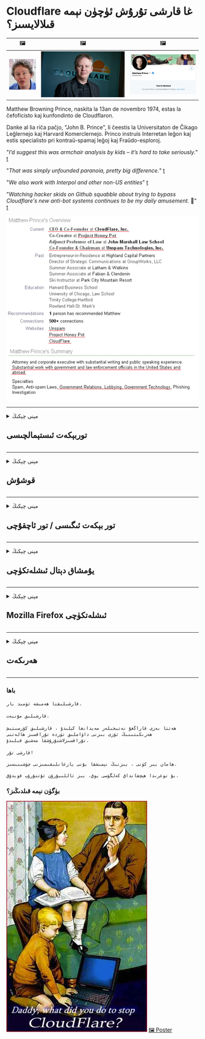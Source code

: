 # Cloudflare غا قارشى تۇرۇش ئۈچۈن نېمە قىلالايسىز؟

| 🖼 | 🖼 | 🖼 |
| --- | --- | --- |
| ![](../image/matthew_prince_teen.jpg) | ![](../image/matthew_prince.jpg) | ![](../image/blockedbymatthewprince.jpg) |


Matthew Browning Prince, naskita la 13an de novembro 1974, estas la ĉefoficisto kaj kunfondinto de Cloudflaron.

Danke al lia riĉa paĉjo, "John B. Prince", li ĉeestis la Universitaton de Ĉikago Leĝlernejo kaj Harvard Komerclernejo.
Princo instruis Interretan leĝon kaj estis specialisto pri kontraŭ-spamaj leĝoj kaj Fraŭdo-esploroj.


"*I’d suggest this was armchair analysis by kids – it’s hard to take seriously.*" [t](https://www.theguardian.com/technology/2015/nov/19/cloudflare-accused-by-anonymous-helping-isis)

"*That was simply unfounded paranoia, pretty big difference.*"  [t](https://twitter.com/xxdesmus/status/992757936123359233)

"*We also work with Interpol and other non-US entities*" [t](https://twitter.com/eastdakota/status/1203028504184360960)

"*Watching hacker skids on Github squabble about trying to bypass Cloudflare's new anti-bot systems continues to be my daily amusement.* 🍿" [t](https://twitter.com/eastdakota/status/1273277839102656515)


![](../image/whoismp.jpg)

---


<details>
<summary>مېنى چېكىڭ

## توربېكەت ئىستېمالچىسى
</summary>


- ئەگەر سىز ياقتۇرىدىغان تور بېكەت Cloudflare نى ئىشلىتىۋاتقان بولسا ، ئۇلارغا Cloudflare ئىشلەتمەسلىكنى ئېيتىڭ.
  - فېيسبۇك ، Reddit ، Twitter ياكى Mastodon قاتارلىق ئىجتىمائىي ئالاقە ۋاسىتىلىرىدە ۋارقىراشنىڭ پەرقى يوق. [ھەرىكەتلەر ھەش-پەش دېگۈچە كۈچلۈك.](https://twitter.com/phyzonloop/status/1274132092490862594)
  - ئەگەر ئۆزىڭىزنى پايدىلىق قىلماقچى بولسىڭىز ، تور بېكەت ئىگىسى بىلەن ئالاقىلىشىڭ.

[Cloudflare دېدى](https://github.com/Eloston/ungoogled-chromium/issues/783):
```
سىز يولۇققان ئالاھىدە مۇلازىمەت ياكى تور بېكەتلەر ئۈچۈن باشقۇرغۇچى بىلەن ئالاقىلىشىپ ، تەجرىبىڭىزنى ئورتاقلىشىشىڭىزنى تەۋسىيە قىلىمىز.
```

[بۇنى سورىمىسىڭىز ، تور بېكەت ئىگىسى بۇ مەسىلىنى ھەرگىز بىلمەيدۇ.](../PEOPLE.md)

![](../image/liberapay.jpg)

[مۇۋەپپەقىيەتلىك مىسال](https://counterpartytalk.org/t/turn-off-cloudflare-on-counterparty-co-plz/164/5).<br>
سىزدە مەسىلە بارمۇ؟ [ئاۋازىڭىزنى ھازىر كۆتۈرۈڭ.](https://github.com/maraoz/maraoz.github.io/issues/1) تۆۋەندىكى مىسال.

```
سىز پەقەت شىركەت تەكشۈرۈشى ۋە كەڭ كۆلەملىك نازارەت قىلىشقا ياردەم قىلىۋاتىسىز.
http://crimeflare.eu.org
```

```
تور بېتىڭىز CloudFlare نىڭ شەخسىي سۇيىئىستېمال قىلىنغان شەخسىي تام باغچىسىدا.
http://crimeflare.eu.org
```

- بىر ئاز ۋاقىت چىقىرىپ توربېكەتنىڭ مەخپىيەتلىك سىياسىتىنى ئوقۇڭ.
  - ئەگەر توربېكەت Cloudflare نىڭ ئارقىسىدا بولسا ياكى تور بېكەت Cloudflare غا ئۇلانغان مۇلازىمەتلەرنى ئىشلىتىۋاتىدۇ.

ئۇ چوقۇم «Cloudflare» نىڭ نېمىلىكىنى چۈشەندۈرۈپ ، سانلىق مەلۇماتلىرىڭىزنى Cloudflare بىلەن ئورتاقلىشىشقا ئىجازەت سورىشى كېرەك. بۇنداق قىلماسلىق ئىشەنچنىڭ بۇزۇلۇشىنى كەلتۈرۈپ چىقىرىدۇ ۋە سورالغان تور بېكەتتىن ساقلىنىش كېرەك.

[قوبۇل قىلىشقا بولىدىغان مەخپىيەتلىك سىياسىتى مىسالى بۇ يەردە](https://archive.is/bDlTz) ("Subprocessors" > "Entity Name")

```
مەن سىزنىڭ مەخپىيەتلىك سىياسىتىڭىزنى ئوقۇدىم ، Cloudflare دېگەن سۆزنى تاپالمىدىم.
ئەگەر داۋاملىق سانلىق مەلۇماتلىرىڭىزنى Cloudflare غا يەتكۈزسىڭىز ، مەن سىز بىلەن ئورتاقلىشىشنى رەت قىلىمەن.
http://crimeflare.eu.org
```

بۇ Cloudflare دېگەن سۆز بولمىغان مەخپىيەتلىك سىياسىتىنىڭ بىر مىسالى.
[Liberland Jobs](https://archive.is/daKIr) [privacy policy](https://docsend.com/view/feiwyte):

![](../image/cfwontobey.jpg)

Cloudflare نىڭ ئۆزىنىڭ مەخپىيەتلىك تۈزۈمى بار.
[Cloudflare ئادەمنى ھەيران قالدۇرىدىغان كىشىلەرنى ياخشى كۆرىدۇ.](https://www.reddit.com/r/GamerGhazi/comments/2s64fe/be_wary_reporting_to_cloudflare/)

بۇ يەردە تور بېكەتكە تىزىملىتىش جەدۋىلىنىڭ ياخشى مىسالى بار.
AFAIK ، نۆل تور بېكەت بۇنى قىلىدۇ. ئۇلارغا ئىشىنەمسىز؟

```
«XYZ غا تىزىملىتىڭ» نى چېكىش ئارقىلىق ، بىزنىڭ مۇلازىمەت شەرتلىرىمىز ۋە مەخپىيەتلىك باياناتىمىزغا قوشۇلىسىز.
سىز يەنە سانلىق مەلۇماتلىرىڭىزنى Cloudflare بىلەن ئورتاقلىشىشقا قوشۇلىسىز ، شۇنداقلا بۇلۇت سۇپىسىنىڭ مەخپىيەتلىك باياناتىغا قوشۇلىسىز.
ئەگەر Cloudflare ئۇچۇرلىرىڭىزنى ئاشكارىلاپ قويسا ياكى بىزنىڭ مۇلازىمېتىرىمىزغا ئۇلىنىشىڭىزغا يول قويمىسا ، بۇ بىزنىڭ خاتالىقىمىز ئەمەس. [*]

[ تىزىملىتىڭ ] [ مەن قوشۇلمايمەن ]
```
[*] [PEOPLE.md](../PEOPLE.md)


- ئۇلارنىڭ مۇلازىمىتىنى ئىشلەتمەسلىككە تىرىشىڭ. Cloudflare تەرىپىدىن كۆزىتىلىۋاتقانلىقىڭىزنى ئېسىڭىزدە تۇتۇڭ.
  - ["I'm in your TLS, sniffin' your passworz"](../image/iminurtls.jpg)

- باشقا تور بەتلەرنى ئىزدەڭ. ئىنتېرنېتتە تاللاش ۋە پۇرسەت بار!

- دوستلىرىڭىزنى كۈندە Tor ئىشلىتىشكە قايىل قىلىڭ.
  - نامسىزلار ئوچۇق تورنىڭ ئۆلچىمى بولۇشى كېرەك!
  - [Tor تۈرىنىڭ بۇ تۈرنى ياقتۇرمايدىغانلىقىغا دىققەت قىلىڭ.](../HISTORY.md)

</details>

------

<details>
<summary>مېنى چېكىڭ

## قوشۇش
</summary>

- ئەگەر تور كۆرگۈچىڭىز Firefox ، Tor توركۆرگۈ ياكى Ungogled Chromium بولسا تۆۋەندىكى قوشۇمچە دېتاللارنىڭ بىرىنى ئىشلىتىڭ.
  - باشقا يېڭى قوشۇمچە دېتاللارنى قوشماقچى بولسىڭىز ، ئالدى بىلەن بۇ توغرىلىق سوراڭ.


| ئىسمى | Developer | قوللاش | چەكلىيەلەيدۇ | ئۇقتۇرالايدۇ | Chrome |
| -------- | -------- | -------- | -------- | -------- | -------- |
| [Bloku Cloudflaron MITM-Atakon](../subfiles/addon/bcma.md) | #Addon | [ ? ](http://crimeflare.eu.org/) | **ھەئە**     | **ھەئە**     |  **ھەئە** |
| [Ĉu ligoj estas vundeblaj al MITM-atako?](../subfiles/addon/ismm.md) | #Addon | [ ? ](http://crimeflare.eu.org/) | ياق     | **ھەئە**     |  **ھەئە** |
| [Ĉu ĉi tiuj ligoj blokos Tor-uzanton?](../subfiles/addon/isat.md) | #Addon | [ ? ](http://crimeflare.eu.org/) | ياق     | **ھەئە**     |  **ھەئە** |
| [Block Cloudflare MITM Attack](https://trac.torproject.org/projects/tor/attachment/ticket/24351/block_cloudflare_mitm_attack-1.0.14.1-an%2Bfx.xpi)<br>[**DELETED BY TOR PROJECT**](../HISTORY.md) | nullius | [ ? ](../tool/block_cloudflare_mitm_fx), [Link](http://crimeflare.eu.org/) | **ھەئە**     | **ھەئە**     |  ياق |
| [TPRB](http://sw.nnpaefp7pkadbxxkhz2agtbv2a4g5sgo2fbmv3i7czaua354334uqqad.onion/) | Sw | [ ? ](http://sw.nnpaefp7pkadbxxkhz2agtbv2a4g5sgo2fbmv3i7czaua354334uqqad.onion/) | **ھەئە**     | **ھەئە**     |  ياق |
| [Detect Cloudflare](https://addons.mozilla.org/en-US/firefox/addon/detect-cloudflare/) | Frank Otto | [ ? ](https://github.com/traktofon/cf-detect) | ياق     | **ھەئە**     |  ياق |
| [True Sight](https://addons.mozilla.org/en-US/firefox/addon/detect-cloudflare-plus/) | claustromaniac | [ ? ](https://github.com/claustromaniac/detect-cloudflare-plus) | ياق     | **ھەئە**     |  ياق |
| [Which Cloudflare datacenter am I visiting?](https://addons.mozilla.org/en-US/firefox/addon/cf-pop/) | 依云 | [ ? ](https://github.com/lilydjwg/cf-pop) | ياق     | **ھەئە**     |  ياق |
| [My Privacy DNS - Link Details](https://mypdns.org/infrastructure/mypdns-reporter/-/blob/master/client/addon.md#mypdns-link-details) | My Privacy DNS | [ ? ](https://mypdns.org/MypDNS/support/-/issues) | Ingen     | **Ja**     |  Ingen |


- «Decentraleyes» «CDNJS (Cloudflare)» غا ئۇلىنىشنى توختىتالايدۇ.
  - ئۇ نۇرغۇن تەلەپلەرنىڭ تورغا چىقىشىنىڭ ئالدىنى ئالىدۇ ، ھەمدە يەرلىك ھۆججەتلەرگە مۇلازىمەت قىلىپ تور بېكەتلەرنىڭ بۇزۇلۇپ كېتىشىنىڭ ئالدىنى ئالىدۇ.
  - ئاچقۇچى جاۋاب بەردى: "[very concerning indeed](https://github.com/Synzvato/decentraleyes/issues/236#issuecomment-352049501)", "[widespread usage severely centralizes the web](https://github.com/Synzvato/decentraleyes/issues/251#issuecomment-366752049)"

- [سىز يەنە گۇۋاھنامە ئورگىنى (CA) دىن Cloudflare گۇۋاھنامىسىنى ئۆچۈرەلەيسىز ياكى ئىشەنمەيسىز.](https://www.ssl.com/how-to/remove-root-certificate-firefox/)

</details>

------

<details>
<summary>مېنى چېكىڭ

## تور بېكەت ئىگىسى / تور ئاچقۇچى
</summary>


![](../image/word_cloudflarefree.jpg)

- Cloudflare ھەل قىلىش چارىسىنى ئىشلەتمەڭ.
  - بۇنىڭدىنمۇ ياخشى قىلالايسىز ، شۇنداقمۇ؟ [بۇ يەردە Cloudflare مۇشتەرىلىكى ، پىلان ، دائىرە ياكى ھېساباتلارنى قانداق ئۆچۈرۈۋېتىمىز.](https://support.cloudflare.com/hc/en-us/articles/200167776-Removing-subscriptions-plans-domains-or-accounts)

| 🖼 | 🖼 |
| --- | --- |
| ![](../image/htmlalertcloudflare.jpg) | ![](../image/htmlalertcloudflare2.jpg) |

- تېخىمۇ كۆپ خېرىدار خالامسىز؟ نېمە قىلىشنى بىلىسىز. بېشارەت «قۇرنىڭ ئۈستىدە».
  - [ياخشىمۇسىز ، سىز «شەخسىي مەخپىيەتلىكىڭىزگە ئەستايىدىل مۇئامىلە قىلىمىز» دەپ يازدىڭىز ، ئەمما «خاتالىق 403 چەكلەنگەن نامسىز ۋاكالەتچى رۇخسەت قىلىنمىدى».](https://it.slashdot.org/story/19/02/19/0033255/stop-saying-we-take-your-privacy-and-security-seriously) نېمىشقا Tor ياكى VPN نى توسۇۋالىسىز؟ نېمىشقا ۋاقىتلىق ئېلېكترونلۇق خەتلەرنى توسىسىز؟

![](../image/anonexist.jpg)

- Cloudflare نى ئىشلىتىش ئۈزۈلۈپ قېلىش ئېھتىماللىقىنى ئاشۇرىدۇ. مۇلازىمېتىرىڭىز چۈشۈپ كەتسە ياكى Cloudflare چۈشۈپ كەتسە زىيارەتچىلەر تور بېتىڭىزنى زىيارەت قىلالمايدۇ.
  - [Cloudflare ھەرگىز چۈشۈپ كەتمەيدۇ دەپ ئويلىدىڭىزمۇ؟](https://www.ibtimes.com/cloudflare-down-not-working-sites-producing-504-gateway-timeout-errors-2618008) [Another](https://twitter.com/Jedduff/status/1097875615997399040) [sample](https://twitter.com/search?f=tweets&vertical=default&q=Cloudflare%20is%20having%20problems). [Need more](../PEOPLE.md)?

![](../image/cloudflareinternalerror.jpg)

- Cloudflare نى ئىشلىتىپ «API مۇلازىمىتى» ، «يۇمشاق دېتال يېڭىلاش مۇلازىمېتىرى» ياكى «RSS يەم» لىرىڭىزگە ۋاكالەتچى بولىدۇ. بىر خېرىدار سىزگە تېلېفون قىلىپ «مەن ئەمدى API نى ئىشلىتەلمەيمەن» دېدى ، نېمە ئىش بولغانلىقىنى بىلمەيسىز. Cloudflare خېرىدارنى ئۈن-تىنسىز توسىيالايدۇ. سىزچە ياخشىمۇ؟
  - نۇرغۇنلىغان RSS ئوقۇغۇچ خېرىدارى ۋە RSS ئوقۇغۇچ تور مۇلازىمىتى بار. ئەگەر كىشىلەرنىڭ مۇشتەرى بولۇشىغا يول قويمىسىڭىز نېمىشقا RSS يەملىرىنى ئېلان قىلىسىز؟

![](../image/rssfeedovercf.jpg)

- سىزگە HTTPS گۇۋاھنامىسى لازىممۇ؟ «مەخپىيلەشتۈرەيلى» نى ئىشلىتىڭ ياكى ئۇنى CA شىركىتىدىن سېتىۋېلىڭ.

- سىزگە DNS مۇلازىمېتىرى لازىممۇ؟ ئۆزىڭىزنىڭ مۇلازىمېتىرىنى تەڭشىيەلەمسىز؟ ئۇلارچۇ؟: [Hurricane Electric Free DNS](https://dns.he.net/), [Dyn.com](https://dyn.com/dns/), [1984 Hosting](https://www.1984hosting.com/), [Afraid.Org (باشقۇرغۇچى TOR ئىشلەتسىڭىز ھېساباتىڭىزنى ئۆچۈرۈۋېتىدۇ)](https://freedns.afraid.org/)
  - [Alternativoj al DNS](../subfiles/alternative/domaindns.md)

- ساھىبخانلىق مۇلازىمىتىنى ئىزدەۋاتامسىز؟ پەقەت ھەقسىز؟ ئۇلارچۇ؟: [Onion Service](http://vww6ybal4bd7szmgncyruucpgfkqahzddi37ktceo3ah7ngmcopnpyyd.onion/en/security/network-security/tor/onionservices-best-practices), [Free Web Hosting Area](https://freewha.com/), [Autistici/Inventati Web Site Hosting](https://www.autinv5q6en4gpf4.onion/services/website), [Github Pages](https://pages.github.com/), [Surge](https://surge.sh/)
  - [Cloudflare نىڭ تاللاشلىرى](../subfiles/alternative/cloudflare.md)

- «Cloudflare-ipfs.com» نى ئىشلىتىۋاتامسىز؟ [Cloudflare IPFS نىڭ ناچارلىقىنى بىلەمسىز؟](../PEOPLE.md)

- مۇلازىمېتىرىڭىزغا OWASP ۋە Fail2Ban غا ئوخشاش تور قوللىنىشچان مۇداپىئە تامنى قاچىلاڭ ۋە ئۇنى مۇۋاپىق تەڭشەڭ.
  - تورنى توسۇش ھەل قىلىش چارىسى ئەمەس. كىچىك ناچار ئىشلەتكۈچىلەر ئۈچۈنلا ھەممەيلەننى جازالىماڭ.

- «Cloudflare Warp» ئىشلەتكۈچىلەرنىڭ تور بېتىڭىزنى زىيارەت قىلىشىنى قايتا نىشانلاڭ ياكى چەكلەڭ. ئەگەر مۇمكىن بولسا سەۋەب بىلەن تەمىنلەڭ.

> IP تىزىملىكى: "[Cloudflare نىڭ نۆۋەتتىكى IP دائىرىسى](cloudflare_inc/)"

> A: ئۇلارنى توسۇۋېلىڭ

```
server {
...
deny 173.245.48.0/20;
deny 103.21.244.0/22;
deny 103.22.200.0/22;
deny 103.31.4.0/22;
deny 141.101.64.0/18;
deny 108.162.192.0/18;
deny 190.93.240.0/20;
deny 188.114.96.0/20;
deny 197.234.240.0/22;
deny 198.41.128.0/17;
deny 162.158.0.0/15;
deny 104.16.0.0/12;
deny 172.64.0.0/13;
deny 131.0.72.0/22;
deny 2400:cb00::/32;
deny 2606:4700::/32;
deny 2803:f800::/32;
deny 2405:b500::/32;
deny 2405:8100::/32;
deny 2a06:98c0::/29;
deny 2c0f:f248::/32;
...
}
```

> B: ئاگاھلاندۇرۇش بېتىگە قايتا نىشانلاڭ

```
http {
...
geo $iscf {
default 0;
173.245.48.0/20 1;
103.21.244.0/22 1;
103.22.200.0/22 1;
103.31.4.0/22 1;
141.101.64.0/18 1;
108.162.192.0/18 1;
190.93.240.0/20 1;
188.114.96.0/20 1;
197.234.240.0/22 1;
198.41.128.0/17 1;
162.158.0.0/15 1;
104.16.0.0/12 1;
172.64.0.0/13 1;
131.0.72.0/22 1;
2400:cb00::/32 1;
2606:4700::/32 1;
2803:f800::/32 1;
2405:b500::/32 1;
2405:8100::/32 1;
2a06:98c0::/29 1;
2c0f:f248::/32 1;
}
...
}

server {
...
if ($iscf) {rewrite ^ https://example.com/cfwsorry.php;}
...
}

<?php
header('HTTP/1.1 406 Not Acceptable');
echo <<<CLOUDFLARED
Thank you for visiting ourwebsite.com!<br />
We are sorry, but we can't serve you because your connection is being intercepted by Cloudflare.<br />
Please read http://crimeflare.eu.org for more information.<br />
CLOUDFLARED;
die();
```

- ئەگەر ئەركىنلىككە ئىشەنسىڭىز ۋە نامسىز ئىشلەتكۈچىلەرنى قارشى ئالسىڭىز ، تور پىياز مۇلازىمىتى ياكى I2P نى ئورنىتىڭ.

- باشقا Clearnet / Tor قوش تور تىجارەتچىلىرىدىن مەسلىھەت سوراڭ ۋە نامسىز دوست تۇتۇڭ!

</details>

------

<details>
<summary>مېنى چېكىڭ

## يۇمشاق دېتال ئىشلەتكۈچى
</summary>


- قالايمىقانچىلىق CloudFlare نى ئىشلىتىۋاتىدۇ. تاللانما؟ تەۋسىيە قىلىمىز [**Briar** (Android)](https://f-droid.org/en/packages/org.briarproject.briar.android/), [Ricochet (PC)](https://ricochet.im/), [Tox + Tor (Android/PC)](https://tox.chat/download.html)
  - Briar Tor daemon نى ئۆز ئىچىگە ئالىدۇ ، شۇڭا Orbot نى قاچىلىمىسىڭىزمۇ بولىدۇ.
  - Qwtch ئاچقۇچىلار ، مەخپىيەتلىكنى ئېچىڭ ، ئۇلارنىڭ git مۇلازىمىتىدىن stop_cloudflare تۈرىنى ئۇقتۇرماي ئۆچۈرۈۋەتتى.

- ئەگەر Debian GNU / Linux ياكى باشقا تۇغۇندى مەھسۇلاتلارنى ئىشلەتسىڭىز ، مۇشتەرى بولۇڭ: [bug #831835](https://bugs.debian.org/cgi-bin/bugreport.cgi?bug=831835). ئەگەر قىلالىسىڭىز ، ياماقنى دەلىللەشكە ياردەم قىلىڭ ھەمدە باققۇچىنىڭ قوبۇل قىلىنىش-قىلىنماسلىقى توغرىسىدا توغرا يەكۈن چىقىرىشىغا ياردەم قىلىڭ.

- بۇ توركۆرگۈچلەرنى ھەمىشە تەۋسىيە قىلىڭ.

| ئىسمى | Developer | قوللاش | باھا |
| -------- | -------- | -------- | -------- |
| [Ungoogled-Chromium](https://ungoogled-software.github.io/ungoogled-chromium-binaries/) | Eloston | [ ? ](https://github.com/Eloston/ungoogled-chromium) | PC (Win, Mac, Linux)  _!Tor_ |
| [Bromite](https://www.bromite.org/fdroid) | Bromite | [ ? ](https://github.com/bromite/bromite/issues) | Android  _!Tor_ |
| [Tor Browser](https://www.torproject.org/download/) | Tor Project | [ ? ](https://support.torproject.org/) | PC (Win, Mac, Linux)  _Tor_|
| [Tor Browser Android](https://www.torproject.org/download/) | Tor Project | [ ? ](https://support.torproject.org/) | Android  _Tor_|
| [Onion Browser](https://itunes.apple.com/us/app/onion-browser/id519296448?mt=8) | Mike Tigas | [ ? ](https://github.com/OnionBrowser/OnionBrowser/issues) | Apple iOS  _Tor_|
| [GNU/Icecat](https://www.gnu.org/software/gnuzilla/) | GNU | [ ? ](https://www.gnu.org/software/gnuzilla/) | PC (Linux) |
| [IceCatMobile](https://f-droid.org/en/packages/org.gnu.icecat/) | GNU | [ ? ](https://lists.gnu.org/mailman/listinfo/bug-gnuzilla) | Android |
| [Iridium Browser](https://iridiumbrowser.de/about/) | Iridium | [ ? ](https://github.com/iridium-browser/iridium-browser/) | PC (Win, Mac, Linux, OpenBSD) |


باشقا يۇمشاق دېتاللارنىڭ مەخپىيەتلىكى مۇكەممەل ئەمەس. بۇ Tor توركۆرگۈنىڭ «مۇكەممەل» ئىكەنلىكىدىن دېرەك بەرمەيدۇ.
ئىنتېرنېت ۋە تېخنىكىدا% 100 بىخەتەر ياكى% 100 شەخسىي يوق.

- Tor نى ئىشلىتىشنى خالامسىز؟ Tor daemon ئارقىلىق ھەر قانداق توركۆرگۈچنى ئىشلىتەلەيسىز.
  - [Tor تۈرىنىڭ بۇنى ياقتۇرمايدىغانلىقىغا دىققەت قىلىڭ.](https://support.torproject.org/tbb/tbb-9/) ئەگەر قىلالايدىغان بولسىڭىز توركۆرگۈنى ئىشلىتىڭ.
- [تور بىلەن خىرومنى قانداق ئىشلىتىش كېرەك](../subfiles/chromium_tor.md)


باشقا يۇمشاق دېتاللارنىڭ مەخپىيەتلىكى توغرىسىدا پاراڭلىشايلى.

- [ئەگەر سىز ھەقىقەتەن Firefox نى ئىشلىتىشكە ئېھتىياجلىق بولسىڭىز ، «Firefox ESR» نى تاللاڭ.](https://www.mozilla.org/en-US/firefox/organizations/)
  - [Firefox - جاسۇسلۇق يۇمشاق دېتالى](https://spyware.neocities.org/articles/firefox.html)
  - [Firefox سۆز ئەركىنلىكىنى رەت قىلىدۇ ، سۆز ئەركىنلىكىنى چەكلەيدۇ](https://web.archive.org/web/20200423010026/https://reclaimthenet.org/firefox-rejects-free-speech-bans-free-speech-commenting-plugin-dissenter-from-its-extensions-gallery/)
  - ["100+ تۆۋەن باھا. قارىغاندا يۇمشاق دېتال شىركىتىدە چىڭ تۇرۇشنى تەلەپ قىلغاندەك ... يۇمشاق دېتاللار بۈگۈنكى كۈندە بەك كۆپ."](https://old.reddit.com/r/firefox/comments/gutdiw/weve_got_work_to_do_the_mozilla_blog/fslbbb6/)
  - [ھە ، نېمىشقا Firefox مېنىڭ URL بالدىقىمدا قوللىغان ئۇلىنىشلارنى كۆرسىتىپ بېرىدۇ؟](https://www.reddit.com/r/firefox/comments/jybx2w/uh_why_is_firefox_showing_me_sponsored_links_in/)
  - [Mozilla - ئىبلىس ئوبرازى](https://digdeeper.neocities.org/ghost/mozilla.html)

- [ئېسىڭىزدە بولسۇن ، Mozilla Cloudflare مۇلازىمىتىنى ئىشلىتىۋاتىدۇ.](https://www.robtex.com/dns-lookup/www.mozilla.org) [ئۇلار يەنە مەھسۇلاتلىرىدا Cloudflare نىڭ DNS مۇلازىمىتىنى ئىشلىتىۋاتىدۇ.](https://www.theregister.co.uk/2018/03/21/mozilla_testing_dns_encryption/)

- [موزىللا بۇ بېلەتنى رەسمىي رەت قىلدى.](https://bugzilla.mozilla.org/show_bug.cgi?id=1426618)

- [Firefox فوكۇس بىر چاقچاق.](https://github.com/mozilla-mobile/focus-android/issues/1743) [ئۇلار تېلېگرافنى تاقاشقا ۋەدە بەردى ، ئەمما ئۇلار ئۇنى ئۆزگەرتتى.](https://github.com/mozilla-mobile/focus-android/issues/4210)

- [PaleMoon / Basilisk ئاچقۇچى Cloudflare نى ياخشى كۆرىدۇ.](https://github.com/mozilla-mobile/focus-android/issues/1743#issuecomment-345993097)
  - [سۇس ئاينىڭ ئارخىپ مۇلازىمېتىرى 18 ئاي يامان غەرەزلىك يۇمشاق دېتالنى ئوغرىلاپ تارقاتتى](https://www.reddit.com/r/privacytoolsIO/comments/cc808y/pale_moons_archive_server_hacked_and_spread/)
  - ئۇ يەنە تور ئابونتلىرىنى يامان كۆرىدۇ - "[تورغا دۈشمەنلىك قىلسۇن. مېنىڭچە كۆپىنچە تور بېكەتلەر تورنىڭ ئىنتايىن يۇقىرى خورلاش ئامىلىنى ئويلاشقاندا دۈشمەن بولۇشى كېرەك.](https://github.com/yacy/yacy_search_server/issues/314#issuecomment-565932097)"

- [Waterfox نىڭ ئېغىر «تېلېفون ئۆيى» مەسىلىسى بار](https://spyware.neocities.org/articles/waterfox.html)

- [Google Chrome جاسۇسلۇق يۇمشاق دېتالى.](https://www.gnu.org/proprietary/malware-google.en.html)
  - [Google پائالىيىتىڭىزنى ئارخىپلاشتۇرىدۇ.](https://spyware.neocities.org/articles/chrome.html)

- [SRWare Iron بەك كۆپ تېلېفوننى ئۆيگە ئۇلايدۇ.](https://spyware.neocities.org/articles/iron.html) ئۇ يەنە google تور دائىرىسىگە ئۇلىنىدۇ.

- [باتۇر توركۆرگۈنىڭ ئاق تىزىملىكى Facebook / Twitter ئىز قوغلىغۇچىلار.](https://www.bleepingcomputer.com/news/security/facebook-twitter-trackers-whitelisted-by-brave-browser/)
  - [بۇ يەردە تېخىمۇ كۆپ مەسىلىلەر بار.](https://spyware.neocities.org/articles/brave.html)
  - [binance affiliate ID](https://twitter.com/cryptonator1337/status/1269594587716374528)

- [Microsoft Edge Facebook نىڭ ئابونتلارنىڭ كەينىدە Flash كودىنى ئىجرا قىلىشىغا يول قويىدۇ.](https://www.zdnet.com/article/microsoft-edge-lets-facebook-run-flash-code-behind-users-backs/)

- [ۋىۋالدى سىزنىڭ شەخسىي مەخپىيەتلىكىڭىزگە ھۆرمەت قىلمايدۇ.](https://spyware.neocities.org/articles/vivaldi.html)

- [ئوپېرا جاسۇسلۇق دەرىجىسى: ئىنتايىن يۇقىرى](https://spyware.neocities.org/articles/opera.html)

- Apple iOS: [IOS نى ھەرگىز ئىشلەتمەسلىكىڭىز كېرەك ، بۇنىڭ ئاساسلىق سەۋەبى يامان غەرەزلىك يۇمشاق دېتال.](https://www.gnu.org/proprietary/malware-apple.html)

شۇڭلاشقا بىز پەقەت جەدۋەلنىلا تەۋسىيە قىلىمىز. باشقا ھېچ نەرسە يوق.

</details>

------

<details>
<summary>مېنى چېكىڭ

## Mozilla Firefox ئىشلەتكۈچى
</summary>


- «Firefox Nightly» سۈزۈش ئۇسۇلىسىز Mozilla مۇلازىمېتىرىغا تۇنجى دەرىجىلىك ئۇچۇرلارنى ئەۋەتىدۇ.
  - [Mozilla مۇلازىمېتىرلىرى Cloudflare نى ياخشى قىلىۋاتىدۇ](https://www.digwebinterface.com/?hostnames=www.mozilla.org%0D%0Amozilla.cloudflare-dns.com&type=&ns=resolver&useresolver=8.8.4.4&nameservers=)

- Firefox نىڭ Mozilla مۇلازىمېتىرلىرىغا ئۇلىنىشىنى چەكلەش مۇمكىن.
  - [Mozilla نىڭ سىياسەت-قېلىپ يېتەكچىسى](https://github.com/mozilla/policy-templates/blob/master/README.md)
  - ئېسىڭىزدە تۇتۇڭ ، بۇ ھۈنەر كېيىنكى نەشرىدە ئىشلەشنى توختىتىشى مۇمكىن ، چۈنكى Mozilla ئۆزى ئاق تىزىملىك ​​قىلىشنى ياخشى كۆرىدۇ.
  - مۇداپىئە تام ۋە DNS سۈزگۈچنى ئىشلىتىپ ئۇلارنى پۈتۈنلەي توسۇڭ.

"`/distribution/policies.json`"

>     "WebsiteFilter": {
> 		"Block": [
> 		"*://*.mozilla.com/*",
> 		"*://*.mozilla.net/*",
> 		"*://*.mozilla.org/*",
> 		"*://webcompat.com/*",
> 		"*://*.firefox.com/*",
> 		"*://*.thunderbird.net/*",
> 		"*://*.cloudflare.com/*"
> 		]
>     },


- ~~Mozilla نىڭ ئىز قوغلىغۇچىغا خاتالىق مەلۇم قىلىڭ ، ئۇلارغا Cloudflare ئىشلەتمەسلىكنى ئېيتتى.~~ Bugzilla دا خاتالىق دوكلاتى بار. نۇرغۇن كىشىلەر ئۆزلىرىنىڭ ئەندىشىسىنى يوللىدى ، ئەمما بۇ كەمتۈكنى باشقۇرغۇچى 2018-يىلى يوشۇرۇپ قويدى.

- Firefox دىكى DoH نى چەكلىيەلەيسىز.
  - [Firefox نىڭ سۈكۈتتىكى DNS تەمىنلىگۈچىنى ئۆزگەرتىڭ](../subfiles/change-firefox-dns.md)

![](../image/firefoxdns.jpg)

- [ئەگەر ISP بولمىغان DNS نى ئىشلەتمەكچى بولسىڭىز ، OpenNIC Tier2 DNS مۇلازىمىتىنى ياكى Cloudflare بولمىغان DNS مۇلازىمىتىنى ئىشلىتىشنى ئويلاڭ.](https://wiki.opennic.org/start)
![](../image/opennic.jpg)
  - DNS ئارقىلىق Cloudflare نى توسۇڭ. [Crimeflare DNS](../subfiles/service/publicdns.md)

- Tor نى DNS ھەل قىلغۇچ ئورنىدا ئىشلىتەلەيسىز. [ئەگەر سىز تور مۇتەخەسسىسى ئەمەس بولسىڭىز ، بۇ يەردىن سوئال سوراڭ.](https://tor.stackexchange.com/)

> **قانداق؟**
> 1. Tor نى چۈشۈرۈپ كومپيۇتېرىڭىزغا قاچىلاڭ.
> 2. بۇ قۇرنى «torrc» ھۆججىتىگە قوشۇڭ.
> DNSPort 127.0.0.1:53
> 3. تورنى قايتا قوزغىتىڭ.
> 4. كومپيۇتېرىڭىزنىڭ DNS مۇلازىمېتىرىنى «127.0.0.1» قىلىپ تەڭشەڭ.

</details>

------

<details>
<summary>مېنى چېكىڭ

## ھەرىكەت
</summary>


- ئەتراپىڭىزدىكى باشقىلارغا Cloudflare نىڭ خەتىرىنى سۆزلەپ بېرىڭ.

- [بۇ ئامبارنى ياخشىلاشقا ياردەملىشىڭ.](http://crimeflare.eu.org)
  - ھەر ئىككى تىزىملىك ​​، ئۇنىڭغا قارشى دەلىللەر ۋە تەپسىلاتلار.

- [Cloudflare (ۋە شۇنىڭغا ئوخشاش شىركەتلەر) دە خاتالىق كۆرۈلسە ھۆججەت ۋە ھۆججەتلەرنى ئاشكارىلاڭ ، بۇنداق قىلغاندا بۇ ئامبارنى تىلغا ئېلىڭ.](http://crimeflare.eu.org) :)

- سۈكۈتتىكى ھالەتتە تور ئىشلىتىۋاتقان تېخىمۇ كۆپ كىشىلەرنى قولغا كەلتۈرۈڭ ، ئۇلار دۇنيانىڭ ئوخشىمىغان جايلىرى نۇقتىسىدىن تورنى ھېس قىلالايدۇ.

- ئىجتىمائىي تاراتقۇ ۋە گۆش بوشلۇقىدا گۇرۇپپىلارنى باشلاڭ ، ئۇلار Cloudflare دىن دۇنيانى ئازاد قىلىشقا بېغىشلانغان.

- ئەگەر مۇۋاپىق بولسا ، بۇ ئامباردىكى بۇ گۇرۇپپىلارغا ئۇلاڭ - بۇ گۇرۇپپا سۈپىتىدە ھەمكارلىشىشنى ماسلاشتۇرىدىغان جاي بولالايدۇ.

- [Cloudflare نىڭ مەنىسى بولمىغان كارخانا بىلەن تەمىنلەيدىغان بىر كوچا باشلاڭ.](../subfiles/alternative/cloudflare.md)

- ھېچ بولمىغاندا Cloudflare غا قارشى كۆپ قاتلاملىق مۇداپىئە بىلەن تەمىنلەيدىغان باشقا تاللاشلارنى بىزگە بىلدۈرۈڭ.

- ئەگەر سىز Cloudflare خېرىدارى بولسىڭىز ، مەخپىيەتلىك تەڭشىكىڭىزنى تەڭشەڭ ھەمدە ئۇلارنىڭ خىلاپلىق قىلىشىنى ساقلاڭ.
  - [ئاندىن ئۇلارنى ئەخلەت خەتكە قارشى تۇرۇش / مەخپىيەتلىككە خىلاپلىق قىلىش جىنايىتى بىلەن ئەيىبلەڭ.](https://twitter.com/thexpaw/status/1108424723233419264)

- ئەگەر سىز ئامېرىكا قوشما شتاتلىرىدا بولسىڭىز ھەمدە تىلغا ئېلىنغان تور بېكەت بانكا ياكى بوغالتىر بولسا ، «Gramm - Leach - Bliley قانۇنى» ياكى «مېيىپلار قانۇنى» غا ئاساسەن قانۇنىي بېسىم ئېلىپ كېلىپ ، قانچىلىك يىراقلىقتا ئىكەنلىكىڭىزنى بىزگە دوكلات قىلىڭ. .

- ئەگەر بۇ تور بېكەت ھۆكۈمەت تور بېكىتى بولسا ، ئامېرىكا ئاساسىي قانۇنىنىڭ 1-تۈزىتىلمىسىدە قانۇنىي بېسىم ئېلىپ كېلىشكە تىرىشىڭ.

- ئەگەر سىز ياۋروپا ئىتتىپاقى پۇقراسى بولسىڭىز ، توربېكەت بىلەن ئالاقىلىشىپ ، شەخسىي ئۇچۇرلىرىڭىزنى ئومۇمىي ئۇچۇر قوغداش نىزامى بويىچە ئەۋەتىڭ. ئەگەر ئۇلار سىزگە ئۇچۇرلىرىڭىزنى بېرىشنى رەت قىلسا ، بۇ قانۇنغا خىلاپلىق قىلغانلىق.

- تور بېتىدە مۇلازىمەت بىلەن تەمىنلەيدىغان شىركەتلەر ئۈچۈن ئۇلارنى ئىستېمالچىلارنى قوغداش تەشكىلاتلىرى ۋە BBB غا «يالغان ئېلان» دەپ دوكلات قىلىپ بېقىڭ. Cloudflare توربېكەتلىرىنى Cloudflare مۇلازىمېتىرلىرى تەمىنلەيدۇ.

- [ITU ئامېرىكا مۇھىتىدا Cloudflare نىڭ مونوپولغا قارشى تۇرۇش قانۇنىنىڭ ئۇلارغا چۈشۈرۈلۈشى ئۈچۈن يېتەرلىك دەرىجىدە كېڭىيىشكە باشلىغانلىقىنى ئوتتۇرىغا قويدى.](https://www.itu.int/en/ITU-T/Workshops-and-Seminars/20181218/Documents/Geoff_Huston_Presentation.pdf)

- تەسەۋۋۇر قىلىشقا بولىدۇكى ، GNU GPL 4-نەشرىدە بۇ خىل مۇلازىمەتنىڭ ئارقىسىدا ئەسلى كودنى ساقلاشقا قارشى تۇرۇش بەلگىلىمىسى بولۇشى مۇمكىن ، بارلىق GPLv4 ۋە كېيىنكى پروگراممىلاردا تور ئابونتلىرىنى كەمسىتمەيدىغان ۋاسىتە ئارقىلىق ھېچ بولمىغاندا ئەسلى كودنى زىيارەت قىلغىلى بولىدۇ.

- [Se vi uzas Mastodon bonvolu sekvi la konton Mitigator](../subfiles/service/altlink.md).

</details>

------

### باھا

```
قارشىلىقتا ھەمىشە ئۈمىد بار.

قارشىلىق مۇنبەت.

ھەتتا بەزى قاراڭغۇ نەتىجىلەر مەيدانغا كېلىدۇ ، قارشىلىق كۆرسىتىش ھەرىكىتىنىڭ ئۆزى بىزنى داۋاملىق تۈردە تۇراقسىز ھالەتنى تۇراقسىزلاشتۇرۇشقا مەشىق قىلىدۇ.

قارشى تۇر!
```

```
ھامان بىر كۈنى ، بىزنىڭ نېمىشقا بۇنى يازغانلىقىمىزنى چۈشىنىسىز.
```

```
بۇ توغرىدا ھېچقانداق كەلگۈسى يوق. بىز ئاللىبۇرۇن ئۇتتۇرۇپ قويدۇق.
```

### بۈگۈن نېمە قىلدىڭىز؟


![](../image/stopcf.jpg) [🖼 Poster](../image/poster/README.md)
